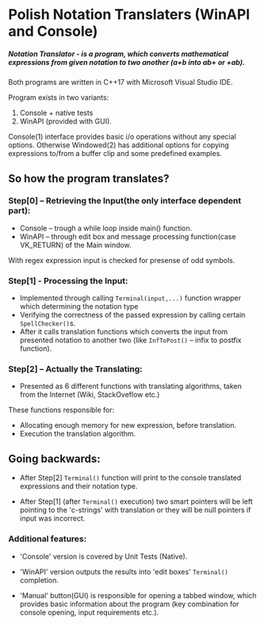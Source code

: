 # Polish Notation Translaters (WinAPI and Console)

##### Notation Translator - is a program, which converts mathematical expressions from given notation to two another (a+b into ab+ or +ab).
Both programs are written in C++17 with Microsoft Visual Studio IDE.

Program exists in two variants:
1. Console + native tests
2. WinAPI (provided with GUI).

Console(1) interface provides basic i/o operations without any special options. Otherwise Windowed(2) has additional options for copying expressions to/from a buffer clip and some predefined examples.


## So how the program translates?

### Step[0] – Retrieving the Input(the only interface dependent part):
- Console – trough a while loop inside main() function.
- WinAPI – through edit box and message processing function(case VK_RETURN) of the Main window.

With regex expression input is checked for presense of odd symbols.

### Step[1]  - Processing the Input:
- Implemented through calling `Terminal(input,...)` function wrapper which determining the notation type
- Verifying the correctness of the passed expression by calling certain `SpellChecker()`s. 
- After it calls translation functions which converts the input from presented notation to another two (like `InfToPost()` – infix to postfix function).

### Step[2] – Actually the Translating:
- Presented as 6 different functions with translating algorithms, taken from the Internet (Wiki, StackOveflow etc.)

These functions responsible for: 
- Allocating enough memory for new expression, before translation.
- Execution the translation algorithm.


## Going backwards:

- After Step[2] `Terminal()` function will print to the console translated expressions and their notation type.

- After Step[1] (after `Terminal()` execution) two smart pointers will be left pointing to the 'c-strings' with translation or they will be null pointers if input was incorrect.


### Additional features:

- 'Console' version is covered by Unit Tests (Native).

- 'WinAPI' version outputs the results into 'edit boxes' `Terminal()` completion.
- 'Manual' button(GUI) is responsible for opening a tabbed window, which provides basic information about the program (key combination for console opening, input requirements etc.).
